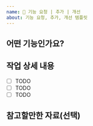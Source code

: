 ```yaml
---
name: 🚀 기능 요청 | 추가 | 개선
about: 기능 요청, 추가, 개선 템플릿
---
```


<!-- 필요한 제목을 복사 붙여넣기하여 사용해주세요!
🔧 [기능요청] 무슨 부분 기능 요청
⚙️ [기능추가] 무슨 부분 기능 추가
🚀 [기능개선] 무슨 부분 기능 개선
-->

## 어떤 기능인가요?

## 작업 상세 내용

- [ ] TODO
- [ ] TODO
- [ ] TODO

## 참고할만한 자료(선택)
